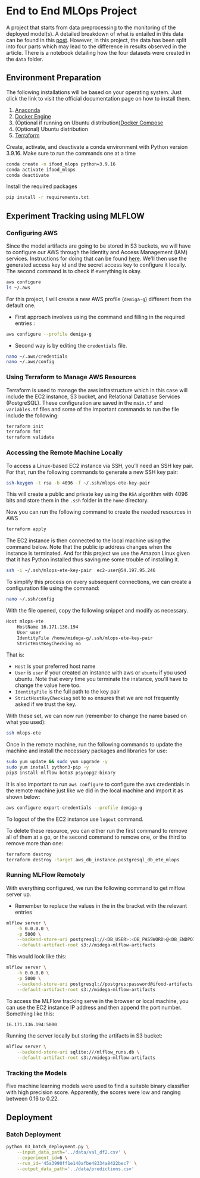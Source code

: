 # End to End MLOps Project

A project that starts from data preprocessing to the monitoring of the deployed model(s). A detailed breakdown of what is entailed in this data can be found in this [post](https://medium.com/@midegageorge2/predictive-model-development-maximizing-ifoods-marketing-campaign-profitability-by-targeting-95fe1ae79478). However, in this project, the data has been split into four parts which may lead to the difference in results observed in the article. There is a notebook detailing how the four datasets were created in the `data` folder.

## Environment Preparation

The following installations will be based on your operating system. Just click the link to visit the official documentation page on how to install them.

1. [Anaconda](https://docs.anaconda.com/anaconda/install/)
2. [Docker Engine](https://docs.docker.com/engine/install/)
3. (Optional if running on Ubuntu distribution)[Docker Compose](https://docs.docker.com/compose/install/)
4. (Optional) Ubuntu distribution
5. [Terraform](https://developer.hashicorp.com/terraform/install)

Create, activate, and deactivate a conda environment with Python version 3.9.16. Make sure to run the commands one at a time

```bash
conda create -n ifood_mlops python=3.9.16
conda activate ifood_mlops
conda deactivate
```
Install the required packages

```bash
pip install -r requirements.txt
```

## Experiment Tracking using MLFLOW

### Configuring AWS

Since the model artifacts are going to be stored in S3 buckets, we will have to configure our AWS through the Identity and Access Management (IAM) services. Instructions for doing that can be found [here](https://docs.aws.amazon.com/IAM/latest/UserGuide/id_credentials_access-keys.html). We'll then use the generated access key id and the secret access key to configure it locally. The second command is to check if everything is okay.

```bash
aws configure
ls ~/.aws
```

For this project, I will create a new AWS profile (`demiga-g`) different from the default one. 

- First approach involves using the command and filling in the required entries :

```bash
aws configure --profile demiga-g
```

- Second way is by editing the `credentials` file. 

```bash
nano ~/.aws/credentials
nano ~/.aws/config
```

### Using Terraform to Manage AWS Resources

Terraform is used to manage the aws infrastructure which in this case will include the EC2 instance, S3 bucket, and Relational Database Services (PostgreSQL). These configuration are saved in the `main.tf` and `variables.tf` files and some of the important commands to run the file include the following:

```bash
terraform init
terraform fmt
terraform validate
```

### Accessing the Remote Machine Locally

To access a Linux-based EC2 instance via SSH, you’ll need an SSH key pair. For that, run the following commands to generate a new SSH key pair:

```bash
ssh-keygen -t rsa -b 4096 -f ~/.ssh/mlops-ete-key-pair
```
This will create a public and private key using the `RSA` algorithm with 4096 bits and store them in the `.ssh` folder in the `home` directory.

Now you can run the following command to create the needed resources in AWS

```bash
terraform apply
```

The EC2 instance is then connected to the local machine using the command below. Note that the public ip address changes when the instance is terminated. And for this project we use the Amazon Linux given that it has Python installed thus saving me some trouble of installing it. 

```bash
ssh -i ~/.ssh/mlops-ete-key-pair  ec2-user@54.197.95.246
```
To simplify this process on every subsequent connections, we can create a configuration file using the command:

```bash
nano ~/.ssh/config
```
With the file opened, copy the following snippet and modify as necessary. 

```bash
Host mlops-ete
    HostName 16.171.136.194
    User user
    IdentityFile /home/midega-g/.ssh/mlops-ete-key-pair
    StrictHostKeyChecking no
```
That is:

- `Host` is your preferred host name
- `User` is `user` if your created an instance with aws or `ubuntu` if you used ubuntu. Note that every time you  terminate the instance, you'll have to change the value here too.
- `IdentityFile` is the full path to the key pair
- `StrictHostKeyChecking` set to `no` ensures that we are not frequently asked if we trust the key.

With these set, we can now run (remember to change the name based on what you used):

```bash
ssh mlops-ete
```
Once in the remote machine, run the following commands to update the machine and install the necessary packages and libraries for use:

```bash
sudo yum update && sudo yum upgrade -y
sudo yum install python3-pip -y
pip3 install mlflow boto3 psycopg2-binary
```
It is also important to run `aws configure` to configure the aws credentials in the remote machine just like we did in the local machine and import it as shown below:

```bash
aws configure export-credentials --profile demiga-g
```

To logout of the the EC2 instance use `logout` command.

To delete these resource, you can either run the first command to remove all of them at a go, or the second command to remove one, or the third to remove more than one:

```bash
terraform destroy
terraform destroy -target aws_db_instance.postgresql_db_ete_mlops
```

### Running MLFlow Remotely

With everything configured, we run the following command to get mlflow server up. 

- Remember to replace the values in the in the bracket with the relevant entries

```bash
mlflow server \
	-h 0.0.0.0 \
	-p 5000 \
	--backend-store-uri postgresql://<DB_USER>:<DB_PASSWORD>@<DB_ENDPOINT>:<DB_PORT>/<DB_NAME> \
	--default-artifact-root s3://midega-mlflow-artifacts
```
This would look like this:

```bash
mlflow server \
	-h 0.0.0.0 \
	-p 5000 \
	--backend-store-uri postgresql://postgres:password@ifood-artifacts.c7g4iwo6ky4f.eu-north-1.rds.amazonaws.com:5432/mlflow_ifood_db \
	--default-artifact-root s3://midega-mlflow-artifacts
```

To access the MLFlow tracking serve in the browser or local machine, you can use the EC2 instance IP address and then append the port number. Something like this:

```bash
16.171.136.194:5000
```

Running the server locally but storing the artifacts in S3 bucket:

```bash
mlflow server \
	--backend-store-uri sqlite:///mlflow_runs.db \
	--default-artifact-root s3://midega-mlflow-artifacts
```

### Tracking the Models

Five machine learning models were used to find a suitable binary classifier with high precision score. Apparently, the scores were low and ranging between 0.16 to 0.22.  



## Deployment

### Batch Deployment

```bash
python 03_batch_deployment.py \
	--input_data_path='../data/val_df2.csv' \
	--experiment_id=6 \
	--run_id='45a3990ff1e140afbe48334a8422bec7' \
	--output_data_path='../data/predictions.csv'
```

